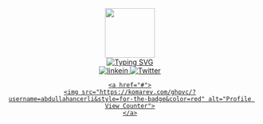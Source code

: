 <!-- intro -->
<div id="intro-img" align="center">
  <a href="#"> <img src="https://emojis.slackmojis.com/emojis/images/1531849430/4246/blob-sunglasses.gif?    1531849430" width=100> </a>
</div>

<div id="about-me" align="center">
  <a href="https://git.io/typing-svg"><img src="https://readme-typing-svg.demolab.com?  font=Shantell+Sans&duration=4000&pause=1000&background=D2FF4200&center=true&vCenter=true&width=600&lines=Welcome+to+my+Github+profile;Hello+everyone%2C+my+name+is+Abdullah;I+am+a+cyber+security+students;Here+I+am+sharing+what+I+have+learned" alt="Typing SVG" /></a>
</div>

<!-- social Media-->
<div id="social-media-badges" align="center">
  <a href="www.linkedin.com/in/abdullahancerli">
  <img src="https://img.shields.io/badge/LinkedIn-blue?style=for-the-badge&logo=linkedin&logoColor=white" alt="linkein">
    
  <a href="https://twitter.com/Abdullahancerli">
  <img src="https://img.shields.io/badge/Twitter-blue?style=for-the-badge&logo=twitter&logoColor=white"    alt="Twitter">  
    
    <a href="#">
    <img src="https://komarev.com/ghpvc/?username=abdullahancerli&style=for-the-badge&color=red" alt="Profile View Counter">
    </a>
</div>







